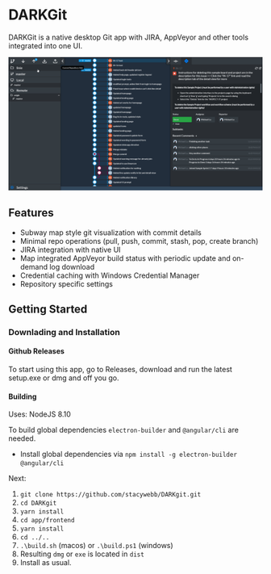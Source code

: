 # DARKGit

DARKGit is a native desktop Git app with JIRA, AppVeyor and other tools integrated into one UI.

![alt text](https://github.com/stacywebb/DARKGit/raw/master/misc/darkgit.gif "Preview")

## Features

 - Subway map style git visualization with commit details
 - Minimal repo operations (pull, push, commit, stash, pop, create branch)
 - JIRA integration with native UI
 - Map integrated AppVeyor build status with periodic update and on-demand log download
 - Credential caching with Windows Credential Manager
 - Repository specific settings


## Getting Started

### Downlading and Installation

#### Github Releases

To start using this app, go to Releases, download and run the latest setup.exe or dmg and off you go.

#### Building

Uses: NodeJS 8.10

To build global dependencies `electron-builder` and `@angular/cli` are needed. 

  - Install global dependencies via `npm install -g electron-builder @angular/cli`

Next:
 
  1. `git clone https://github.com/stacywebb/DARKgit.git`
  2. `cd DARKgit`
  3. `yarn install`
  4. `cd app/frontend`
  5. `yarn install`
  6. `cd ../..`
  7. `.\build.sh` (macos) or `.\build.ps1` (windows)
  8. Resulting `dmg` or `exe` is located in `dist`
  9. Install as usual.

